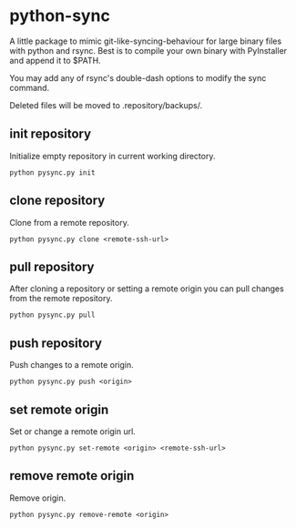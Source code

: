 # python-sync

A little package to mimic git-like-syncing-behaviour for large binary files with python and rsync. Best is to compile your own binary with PyInstaller and append it to $PATH.

You may add any of rsync's double-dash options to modify the sync command.

Deleted files will be moved to .repository/backups/<date>.

## init repository

Initialize empty repository in current working directory.

```
python pysync.py init
```

## clone repository

Clone from a remote repository.

```
python pysync.py clone <remote-ssh-url>
```

## pull repository

After cloning a repository or setting a remote origin you can pull changes from the remote repository.

```
python pysync.py pull
```

## push repository

Push changes to a remote origin.

```
python pysync.py push <origin>
```

## set remote origin

Set or change a remote origin url.

```
python pysync.py set-remote <origin> <remote-ssh-url>
```

## remove remote origin

Remove origin.

```
python pysync.py remove-remote <origin>
```
